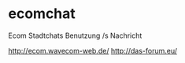ecomchat
========

Ecom Stadtchats
Benutzung /s Nachricht

http://ecom.wavecom-web.de/
http://das-forum.eu/
